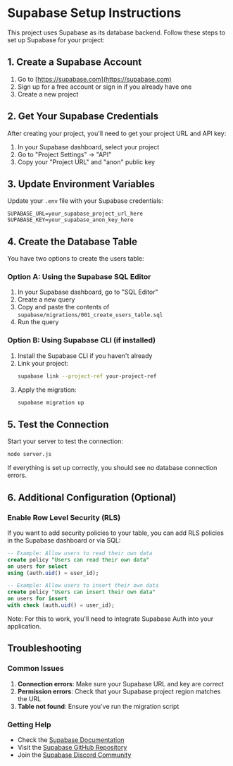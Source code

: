 # Supabase Setup Instructions

This project uses Supabase as its database backend. Follow these steps to set up Supabase for your project:

## 1. Create a Supabase Account

1. Go to [https://supabase.com](https://supabase.com)
2. Sign up for a free account or sign in if you already have one
3. Create a new project

## 2. Get Your Supabase Credentials

After creating your project, you'll need to get your project URL and API key:

1. In your Supabase dashboard, select your project
2. Go to "Project Settings" → "API"
3. Copy your "Project URL" and "anon" public key

## 3. Update Environment Variables

Update your `.env` file with your Supabase credentials:

```
SUPABASE_URL=your_supabase_project_url_here
SUPABASE_KEY=your_supabase_anon_key_here
```

## 4. Create the Database Table

You have two options to create the users table:

### Option A: Using the Supabase SQL Editor

1. In your Supabase dashboard, go to "SQL Editor"
2. Create a new query
3. Copy and paste the contents of `supabase/migrations/001_create_users_table.sql`
4. Run the query

### Option B: Using Supabase CLI (if installed)

1. Install the Supabase CLI if you haven't already
2. Link your project:
   ```bash
   supabase link --project-ref your-project-ref
   ```
3. Apply the migration:
   ```bash
   supabase migration up
   ```

## 5. Test the Connection

Start your server to test the connection:

```bash
node server.js
```

If everything is set up correctly, you should see no database connection errors.

## 6. Additional Configuration (Optional)

### Enable Row Level Security (RLS)

If you want to add security policies to your table, you can add RLS policies in the Supabase dashboard or via SQL:

```sql
-- Example: Allow users to read their own data
create policy "Users can read their own data" 
on users for select 
using (auth.uid() = user_id);

-- Example: Allow users to insert their own data
create policy "Users can insert their own data" 
on users for insert 
with check (auth.uid() = user_id);
```

Note: For this to work, you'll need to integrate Supabase Auth into your application.

## Troubleshooting

### Common Issues

1. **Connection errors**: Make sure your Supabase URL and key are correct
2. **Permission errors**: Check that your Supabase project region matches the URL
3. **Table not found**: Ensure you've run the migration script

### Getting Help

- Check the [Supabase Documentation](https://supabase.com/docs)
- Visit the [Supabase GitHub Repository](https://github.com/supabase/supabase)
- Join the [Supabase Discord Community](https://discord.supabase.com)